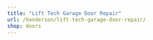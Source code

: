 ```yaml
---
title: "Lift Tech Garage Door Repair"
url: /henderson/lift-tech-garage-door-repair/
shop: doors
---
```

